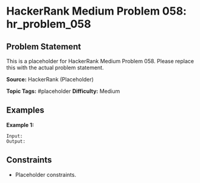 # HackerRank Medium Problem 058: hr_problem_058

## Problem Statement

This is a placeholder for HackerRank Medium Problem 058.
Please replace this with the actual problem statement.

**Source:** HackerRank (Placeholder)

**Topic Tags:** #placeholder
**Difficulty:** Medium

## Examples

**Example 1:**

```
Input:
Output:
```

## Constraints

- Placeholder constraints.
